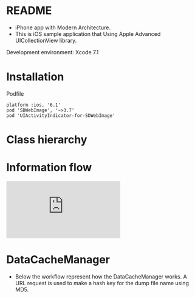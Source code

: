 # README #

- iPhone app with Modern Architecture.
- This is iOS sample application that Using Apple Advanced UICollectionView library.

Development environment: 
Xcode 7.1

# Installation

Podfile

    platform :ios, '6.1'
    pod 'SDWebImage', '~>3.7'
    pod 'UIActivityIndicator-for-SDWebImage'

# Class hierarchy

# Information flow
![Information flow](https://github.com/4dot/ShowMeTheMovie/doc/program/ShowMeTheMovie_information_flow.pdf)

# DataCacheManager

- Below the workflow represent how the DataCacheManager works. A URL request is used to make a hash key for the dump file name using MD5. 
